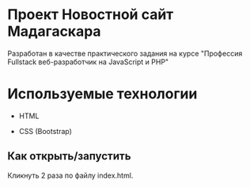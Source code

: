 # Проект Новостной сайт Мадагаскара

Разработан в качестве практического задания на курсе "Профессия Fullstack веб-разработчик на JavaScript и PHP"
# Используемые технологии

* HTML

* CSS (Bootstrap)

## Как открыть/запустить

Кликнуть 2 раза по файлу index.html.
